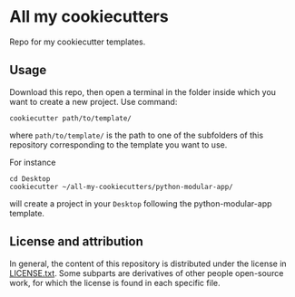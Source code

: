 # All my cookiecutters

Repo for my cookiecutter templates.

## Usage

Download this repo, then open a terminal in the folder inside which you want to create a new project.
Use command:
```console
cookiecutter path/to/template/
```
where `path/to/template/` is the path to one of the subfolders of this repository corresponding to the template you want to use.

For instance
```console
cd Desktop
cookiecutter ~/all-my-cookiecutters/python-modular-app/
```
will create a project in your `Desktop` following the python-modular-app template.

## License and attribution

In general, the content of this repository is distributed under the license in [LICENSE.txt](./LICENSE.txt).
Some subparts are derivatives of other people open-source work, for which the license is found in each specific file.